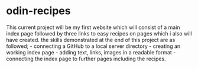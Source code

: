 # odin-recipes

This current project will be my first website which will consist of a main index page followed by three links to easy recipes on pages which i also will have created.
the skills demonstrated at the end of this project are as followed;
    - connecting a GitHub to a local server directory
    - creating an working index page 
    - adding text, links, images in a readable format
    - connecting the index page to further pages including the recipes.
